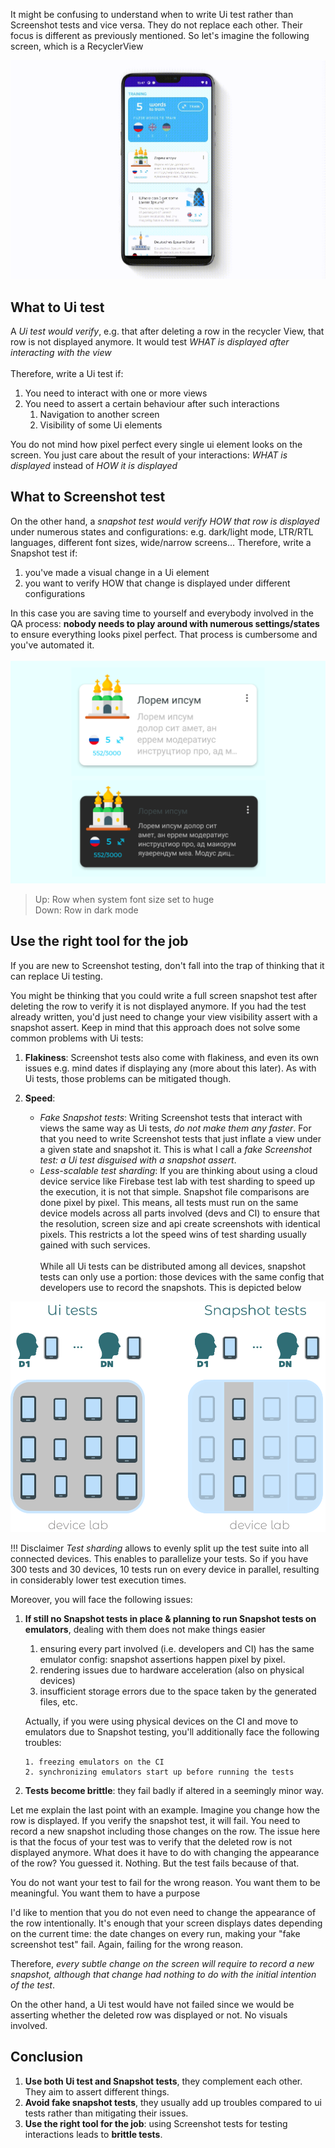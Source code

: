 It might be confusing to understand when to write Ui test rather than Screenshot tests and vice versa. They do not replace each other. Their focus is different as previously mentioned.
So let's imagine the following screen, which is a RecyclerView

![language learning app](../images/snapshotVsUiTests.gif "Snapshot testing example")

## What to Ui test
A *Ui test would verify*, e.g. that after deleting a row in the recycler View, that row is not displayed anymore. It would test *WHAT is displayed after interacting with the view*
</br></br>
Therefore, write a Ui test if:

1. You need to interact with one or more views
2. You need to assert a certain behaviour after such interactions
    1. Navigation to another screen
    2. Visibility of some Ui elements
    
You do not mind how pixel perfect every single ui element looks on the screen. You just care about the result of your interactions: *WHAT is displayed* instead of *HOW it is displayed*

## What to Screenshot test
On the other hand, a *snapshot test would verify HOW that row is displayed* under numerous states and configurations: e.g. dark/light mode, LTR/RTL languages, different font sizes, wide/narrow screens...
Therefore, write a Snapshot test if:

1. you've made a visual change in a Ui element
2. you want to verify HOW that change is displayed under different configurations

In this case you are saving time to yourself and everybody involved in the QA process: **nobody needs to play around with numerous settings/states** to ensure everything looks pixel perfect. That process is cumbersome and you've automated it.
</br></br>
![snapshot testing example](../images/snapshotTesting.png "Snapshot testing example")
> Up: Row when system font size set to huge </br>
Down: Row in dark mode

## Use the right tool for the job
If you are new to Screenshot testing, don't fall into the trap of thinking that it can replace Ui testing. 

You might be thinking that you could write a full screen snapshot test after deleting the row to verify it is not displayed anymore.
If you had the test already written, you'd just need to change your view visibility assert with a snapshot assert.
Keep in mind that this approach does not solve some common problems with Ui tests:

1. **Flakiness**: Screenshot tests also come with flakiness, and even its own issues e.g. mind dates if displaying any (more about this later). As with Ui tests, those problems can be mitigated though.

2. **Speed**:
     - *Fake Snapshot tests*: Writing Screenshot tests that interact with views the same way as Ui tests, *do not make them any faster*. For that you need to write Screenshot tests that just inflate a view under a given state and snapshot it. This is what I call a *fake Screenshot test: a Ui test disguised with a snapshot assert*.
     - *Less-scalable test sharding*: If you are thinking about using a cloud device service like Firebase test lab with test sharding to speed up the execution, it is not that simple. Snapshot file comparisons are done pixel by pixel.
       This means, all tests must run on the same device models across all parts involved (devs and CI) to ensure that the resolution, screen size and api create screenshots with identical pixels. This restricts a lot the speed wins of test sharding usually gained with such services.
       </br></br>While all Ui tests can be distributed among all devices, snapshot tests can only use a portion: those devices with the same config that developers use to record the snapshots. This is depicted below

![test sharding](../images/test_sharding_scalation.png "Test sharding")
       
!!! Disclaimer
     *Test sharding* allows to evenly split up the test suite into all connected devices. This enables to parallelize your tests. So if you have 300 tests and 30 devices, 10 tests run on every device in parallel, resulting in considerably lower test execution times.
       

Moreover, you will face the following issues:

1. **If still no Snapshot tests in place & planning to run Snapshot tests on emulators**, dealing with them does not make things easier 
    1. ensuring every part involved (i.e. developers and CI) has the same emulator config: snapshot assertions happen pixel by pixel.
    2. rendering issues due to hardware acceleration (also on physical devices)
    3. insufficient storage errors due to the space taken by the generated files, etc.
    
    Actually, if you were using physical devices on the CI and move to emulators due to Snapshot testing, you'll additionally face the following troubles:
   
       1. freezing emulators on the CI
       2. synchronizing emulators start up before running the tests

2. **Tests become brittle**: they fail badly if altered in a seemingly minor way.

Let me explain the last point with an example.
Imagine you change how the row is displayed. If you verify the snapshot test, it will fail. You need to record a new snapshot including those changes on the row. The issue here is that the focus of your test was to verify that the deleted row is not displayed anymore. What does it have to do with changing the appearance of the row? You guessed it. Nothing. But the test fails because of that.

You do not want your test to fail for the wrong reason. You want them to be meaningful. You want them to have a purpose

I'd like to mention that you do not even need to change the appearance of the row intentionally. It's enough that your screen displays dates depending on the current time:
the date changes on every run, making your "fake screenshot test" fail. Again, failing for the wrong reason.

Therefore, *every subtle change on the screen will require to record a new snapshot, although that change had nothing to do with the initial intention of the test*.

On the other hand, a Ui test would have not failed since we would be asserting whether the deleted row was displayed or not. No visuals involved.

## Conclusion
1. **Use both Ui test and Snapshot tests**, they complement each other. They aim to assert different things.
2. **Avoid fake snapshot tests**, they usually add up troubles compared to ui tests rather than mitigating their issues.
3. **Use the right tool for the job**: using Screenshot tests for testing interactions leads to **brittle tests**.

